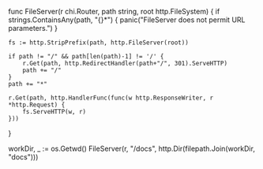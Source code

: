 func FileServer(r chi.Router, path string, root http.FileSystem) {
	if strings.ContainsAny(path, "{}*") {
		panic("FileServer does not permit URL parameters.")
	}

	fs := http.StripPrefix(path, http.FileServer(root))

	if path != "/" && path[len(path)-1] != '/' {
		r.Get(path, http.RedirectHandler(path+"/", 301).ServeHTTP)
		path += "/"
	}
	path += "*"

	r.Get(path, http.HandlerFunc(func(w http.ResponseWriter, r *http.Request) {
		fs.ServeHTTP(w, r)
	}))
}

workDir, _ := os.Getwd()
FileServer(r, "/docs", http.Dir(filepath.Join(workDir, "docs")))
